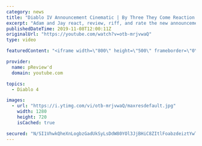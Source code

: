 ```yaml
---
category: news
title: "Diablo IV Announcement Cinematic | By Three They Come Reaction / Review / Rating"
excerpt: "Adam and Jay react, review, riff, and rate the new announcement cinematic everyone wanted to see last year at Blizzcon, Diablo IV 'By Three They Come'."
publishedDateTime: 2019-11-08T12:00:11Z
originalUrl: "https://youtube.com/watch?v=otb-mrjvwaQ"
type: video

featuredContent: "<iframe width=\"800\" height=\"500\" frameborder=\"0\" src=\"https://www.youtube.com/embed/otb-mrjvwaQ\" allow=\"accelerometer; autoplay; encrypted-media; gyroscope; picture-in-picture\" allowfullscreen></iframe>"

provider:
  name: pReview'd
  domain: youtube.com

topics:
  - Diablo 4

images:
  - url: "https://i.ytimg.com/vi/otb-mrjvwaQ/maxresdefault.jpg"
    width: 1280
    height: 720
    isCached: true

secured: "N/SI1VhwkQheXnLogbzGadUkSyLsDdW80YOl3JjBHiC8ZItlFoabzdeiztYwTIynQ5vaZYYXexNPfNcCWr8mzRBVfThB4zPjFiotgBRzL/5VdVHqlxJ+qx9cqcLiSzHvjfPEbd1SaeDlMHLouM5NISv6jUly+FkOBaAyuYVOR5YxLrqHxPwefBRF8k/C5tbsyrOkH1aePNQSfv96OBFIJzWWIuc57b52UWVWKfb9mE/6iMvXF5lGlK9yUDwkNqn5DHeh6bsAVxHFVDi3W3yRnJWbO0jhbZswJcK4xBRHap0G5GpNSKnpuI+C4TWyZQauNc2vrhMwSaYwZNSNUx4ySTyVg9trr60m4uRKFi36rsiFYeXBcxeK3AVxyeZ8BvQcMlUnLzNDwcK2Fe+Cyoyh0/iHza4uGh9SrVf9A9O/L10oaio0fgvzqpbo2Y9ix4/y;rQP/ckgl+VJs1qCjCTOqeA=="
---
```


